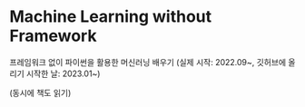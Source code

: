 # Machine Learning without Framework

프레임워크 없이 파이썬을 활용한 머신러닝 배우기
(실제 시작: 2022.09~, 깃허브에 올리기 시작한 날: 2023.01~)

(동시에 책도 읽기)
